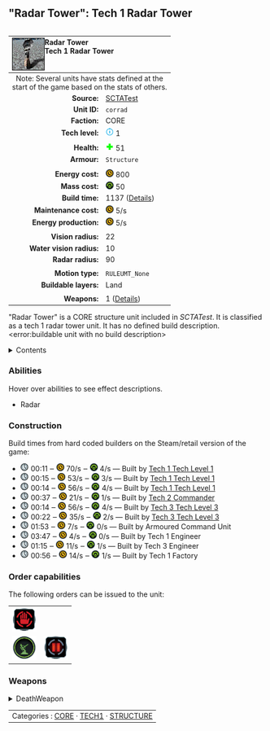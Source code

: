 "Radar Tower": Tech 1 Radar Tower
----
<table align="right">
    <thead>
        <tr>
            <th align="left" colspan="2">
                <img align="left" title="Radar Tower unit icon" src="icons/units/CORRAD_icon.png" />Radar Tower<br />Tech 1 Radar Tower
            </th>
        </tr>
    </thead>
    <tbody>
        <tr><td align="center" colspan="2">Note: Several units have stats defined at the<br />start of the game based on the stats of others.</td></tr>
        <tr>
            <td align="right"><strong>Source:</strong></td>
            <td><a href="SCTATest">SCTATest</a></td>
        </tr>
        <tr>
            <td align="right"><strong>Unit ID:</strong></td>
            <td><code>corrad</code></td>
        </tr>
        <tr>
            <td align="right"><strong>Faction:</strong></td>
            <td>CORE</td>
        </tr>
        <tr>
            <td align="right"><strong>Tech level:</strong></td>
            <td><img src="icons/T1.png" title="Tech 1" /> 1</td>
        </tr>
        <tr><td align="center" colspan="2"></td></tr>
        <tr>
            <td align="right"><strong>Health:</strong></td>
            <td><img src="icons/health.png" title="Health" /> 51</td>
        </tr>
        <tr>
            <td align="right"><strong>Armour:</strong></td>
            <td><code>Structure</code></td>
        </tr>
        <tr><td align="center" colspan="2"></td></tr>
        <tr>
            <td align="right"><strong>Energy cost:</strong></td>
            <td><img src="icons/energy.png" title="Energy" /> 800</td>
        </tr>
        <tr>
            <td align="right"><strong>Mass cost:</strong></td>
            <td><img src="icons/mass.png" title="Mass" /> 50</td>
        </tr>
        <tr>
            <td align="right"><strong>Build time:</strong></td>
            <td>1137 (<a href="#construction">Details</a>)</td>
        </tr>
        <tr>
            <td align="right"><strong>Maintenance cost:</strong></td>
            <td><img src="icons/energy.png" title="Energy" /> 5/s</td>
        </tr>
        <tr>
            <td align="right"><strong>Energy production:</strong></td>
            <td><img src="icons/energy.png" title="Energy" /> 5/s</td>
        </tr>
        <tr><td align="center" colspan="2"></td></tr>
        <tr>
            <td align="right"><strong>Vision radius:</strong></td>
            <td>22</td>
        </tr>
        <tr>
            <td align="right"><strong>Water vision radius:</strong></td>
            <td>10</td>
        </tr>
        <tr>
            <td align="right"><strong>Radar radius:</strong></td>
            <td>90</td>
        </tr>
        <tr><td align="center" colspan="2"></td></tr>
        <tr>
            <td align="right"><strong>Motion type:</strong></td>
            <td><code>RULEUMT_None</code></td>
        </tr>
        <tr>
            <td align="right"><strong>Buildable layers:</strong></td>
            <td>Land</td>
        </tr>
        <tr><td align="center" colspan="2"></td></tr>
        <tr>
            <td align="right"><strong>Weapons:</strong></td>
            <td>1 (<a href="#weapons">Details</a>)</td>
        </tr>
    </tbody>
</table>

"Radar Tower" is a CORE structure unit included in *SCTATest*.
It is classified as a tech 1 radar tower unit. It has no defined build description.<error:buildable unit with no build description>

<details>
<summary>Contents</summary>

1. – <a href="#abilities">Abilities</a>
2. – <a href="#construction">Construction</a>
3. – <a href="#order-capabilities">Order capabilities</a>
4. – <a href="#weapons">Weapons</a>
</details>

### Abilities
Hover over abilities to see effect descriptions.

* <span title="Can see blips of units not seen by vision that are on or above water">Radar</span>

### Construction
Build times from hard coded builders on the Steam/retail version of the game:
* <img src="icons/time.png" title="Time" /> 00:11 ‒ <img src="icons/energy.png" title="Energy" /> 70/s ‒ <img src="icons/mass.png" title="Mass" /> 4/s — Built by <a href="CORCV">Tech 1 Tech Level 1</a>
* <img src="icons/time.png" title="Time" /> 00:15 ‒ <img src="icons/energy.png" title="Energy" /> 53/s ‒ <img src="icons/mass.png" title="Mass" /> 3/s — Built by <a href="CORCA">Tech 1 Tech Level 1</a>
* <img src="icons/time.png" title="Time" /> 00:14 ‒ <img src="icons/energy.png" title="Energy" /> 56/s ‒ <img src="icons/mass.png" title="Mass" /> 4/s — Built by <a href="CORCK">Tech 1 Tech Level 1</a>
* <img src="icons/time.png" title="Time" /> 00:37 ‒ <img src="icons/energy.png" title="Energy" /> 21/s ‒ <img src="icons/mass.png" title="Mass" /> 1/s — Built by <a href="CORDECOM">Tech 2 Commander</a>
* <img src="icons/time.png" title="Time" /> 00:14 ‒ <img src="icons/energy.png" title="Energy" /> 56/s ‒ <img src="icons/mass.png" title="Mass" /> 4/s — Built by <a href="CORCH">Tech 3 Tech Level 3</a>
* <img src="icons/time.png" title="Time" /> 00:22 ‒ <img src="icons/energy.png" title="Energy" /> 35/s ‒ <img src="icons/mass.png" title="Mass" /> 2/s — Built by <a href="CORCSA">Tech 3 Tech Level 3</a>
* <img src="icons/time.png" title="Time" /> 01:53 ‒ <img src="icons/energy.png" title="Energy" /> 7/s ‒ <img src="icons/mass.png" title="Mass" /> 0/s — Built by Armoured Command Unit
* <img src="icons/time.png" title="Time" /> 03:47 ‒ <img src="icons/energy.png" title="Energy" /> 4/s ‒ <img src="icons/mass.png" title="Mass" /> 0/s — Built by Tech 1 Engineer
* <img src="icons/time.png" title="Time" /> 01:15 ‒ <img src="icons/energy.png" title="Energy" /> 11/s ‒ <img src="icons/mass.png" title="Mass" /> 1/s — Built by Tech 3 Engineer
* <img src="icons/time.png" title="Time" /> 00:56 ‒ <img src="icons/energy.png" title="Energy" /> 14/s ‒ <img src="icons/mass.png" title="Mass" /> 1/s — Built by Tech 1 Factory

### Order capabilities
The following orders can be issued to the unit:
<table>
<td><img float="left" src="icons/orders/stop.png" title="Stop" /></td>
<tr>
<td><img float="left" src="icons/orders/intel.png" title="Intelligence Toggle
Turn the selected units radar, sonar or Omni on/off" /></td>
<td><img float="left" src="icons/orders/pause.png" title="Pause Construction
Pause/unpause current construction order" /></td>
</table>

### Weapons
<details>
<summary>DeathWeapon</summary>
<p>
    <table>
        <tr>
            <td align="right"><strong>Damage:</strong></td>
            <td>50</td>
        </tr>
        <tr>
            <td align="right"><strong>Damage radius:</strong></td>
            <td>3</td>
        </tr>
        <tr>
            <td align="right"><strong>Damage type:</strong></td>
            <td><code>Normal</code></td>
        </tr>
        <tr>
            <td align="right"><strong>Flags:</strong></td>
            <td>Damage friendly</td>
        </tr>
    </table>
</p>
</details>


<table align=center>
<td>Categories : <a href="_categories.CORE">CORE</a> · <a href="_categories.TECH1">TECH1</a> · <a href="_categories.STRUCTURE">STRUCTURE</a>
